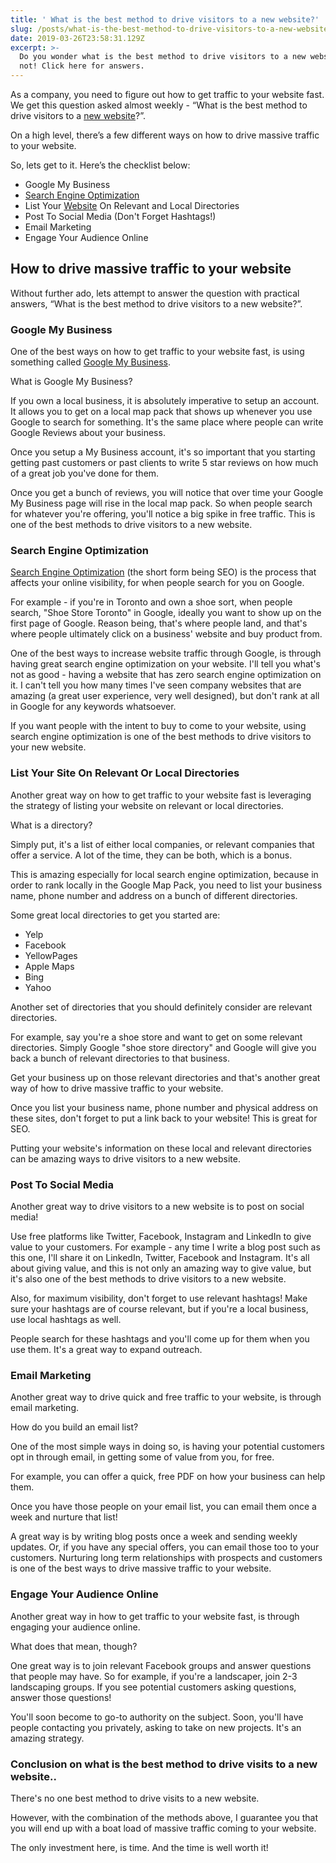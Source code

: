 ```yaml
---
title: ' What is the best method to drive visitors to a new website?'
slug: /posts/what-is-the-best-method-to-drive-visitors-to-a-new-website/
date: 2019-03-26T23:58:31.129Z
excerpt: >-
  Do you wonder what is the best method to drive visitors to a new website? Fear
  not! Click here for answers.
---
```

As a company, you need to figure out how to get traffic to your website fast. We get this question asked almost weekly - “What is the best method to drive visitors to a <a href="https://infused.agency/">new website</a>?”.

On a high level, there’s a few different ways on how to drive massive traffic to your website.

So, lets get to it. Here’s the checklist below:

<ul>
 	<li>Google My Business</li>
 	<li><a href="https://infused.agency/search-engine-optimization/">Search Engine Optimization</a></li>
 	<li>List Your <a href="https://infused.agency/website-design/">Website</a> On Relevant and Local Directories</li>
 	<li>Post To Social Media (Don't Forget Hashtags!)</li>
 	<li>Email Marketing</li>
 	<li>Engage Your Audience Online</li>
</ul>
<h2>How to drive massive traffic to your website</h2>

Without further ado, lets attempt to answer the question with practical answers, “What is the best method to drive visitors to a new website?”.

<h3>Google My Business</h3>

One of the best ways on how to get traffic to your website fast, is using something called <a href="https://www.google.com/intl/en_ca/business/" target="_blank" rel="noopener noreferrer">Google My Business</a>.

What is Google My Business?

If you own a local business, it is absolutely imperative to setup an account. It allows you to get on a local map pack that shows up whenever you use Google to search for something. It's the same place where people can write Google Reviews about your business.

Once you setup a My Business account, it's so important that you starting getting past customers or past clients to write 5 star reviews on how much of a great job you've done for them.

Once you get a bunch of reviews, you will notice that over time your Google My Business page will rise in the local map pack. So when people search for whatever you're offering, you'll notice a big spike in free traffic. This is one of the best methods to drive visitors to a new website.

<h3>Search Engine Optimization</h3>

<a href="https://infused.agency/search-engine-optimization/">Search Engine Optimization</a> (the short form being SEO) is the process that affects your online visibility, for when people search for you on Google.

For example - if you're in Toronto and own a shoe sort, when people search, "Shoe Store Toronto" in Google, ideally you want to show up on the first page of Google. Reason being, that's where people land, and that's where people ultimately click on a business' website and buy product from.

One of the best ways to increase website traffic through Google, is through having great search engine optimization on your website. I'll tell you what's not as good - having a website that has zero search engine optimization on it. I can't tell you how many times I've seen company websites that are amazing (a great user experience, very well designed), but don't rank at all in Google for any keywords whatsoever.

If you want people with the intent to buy to come to your website, using search engine optimization is one of the best methods to drive visitors to your new website.

<h3>List Your Site On Relevant Or Local Directories</h3>

Another great way on how to get traffic to your website fast is leveraging the strategy of listing your website on relevant or local directories.

What is a directory?

Simply put, it's a list of either local companies, or relevant companies that offer a service. A lot of the time, they can be both, which is a bonus.

This is amazing especially for local search engine optimization, because in order to rank locally in the Google Map Pack, you need to list your business name, phone number and address on a bunch of different directories.

Some great local directories to get you started are:

<ul>
 	<li>Yelp</li>
 	<li>Facebook</li>
 	<li>YellowPages</li>
 	<li>Apple Maps</li>
 	<li>Bing</li>
 	<li>Yahoo</li>
</ul>

Another set of directories that you should definitely consider are relevant directories.

For example, say you're a shoe store and want to get on some relevant directories. Simply Google "shoe store directory" and Google will give you back a bunch of relevant directories to that business.

Get your business up on those relevant directories and that's another great way of how to drive massive traffic to your website.

Once you list your business name, phone number and physical address on these sites, don't forget to put a link back to your website! This is great for SEO.

Putting your website's information on these local and relevant directories can be amazing ways to drive visitors to a new website.

<h3>Post To Social Media</h3>

Another great way to drive visitors to a new website is to post on social media!

Use free platforms like Twitter, Facebook, Instagram and LinkedIn to give value to your customers. For example - any time I write a blog post such as this one, I'll share it on LinkedIn, Twitter, Facebook and Instagram. It's all about giving value, and this is not only an amazing way to give value, but it's also one of the best methods to drive visitors to a new website.

Also, for maximum visibility, don't forget to use relevant hashtags! Make sure your hashtags are of course relevant, but if you're a local business, use local hashtags as well.

People search for these hashtags and you'll come up for them when you use them. It's a great way to expand outreach.

<h3>Email Marketing</h3>

Another great way to drive quick and free traffic to your website, is through email marketing.

How do you build an email list?

One of the most simple ways in doing so, is having your potential customers opt in through email, in getting some of value from you, for free.

For example, you can offer a quick, free PDF on how your business can help them.

Once you have those people on your email list, you can email them once a week and nurture that list!

A great way is by writing blog posts once a week and sending weekly updates. Or, if you have any special offers, you can email those too to your customers. Nurturing long term relationships with prospects and customers is one of the best ways to drive massive traffic to your website.

<h3>Engage Your Audience Online</h3>

Another great way in how to get traffic to your website fast, is through engaging your audience online.

What does that mean, though?

One great way is to join relevant Facebook groups and answer questions that people may have. So for example, if you're a landscaper, join 2-3 landscaping groups. If you see potential customers asking questions, answer those questions!

You'll soon become to go-to authority on the subject. Soon, you'll have people contacting you privately, asking to take on new projects. It's an amazing strategy.

<h3>Conclusion on what is the best method to drive visits to a new website..</h3>

There's no one best method to drive visits to a new website.

However, with the combination of the methods above, I guarantee you that you will end up with a boat load of massive traffic coming to your website.

The only investment here, is time. And the time is well worth it!
